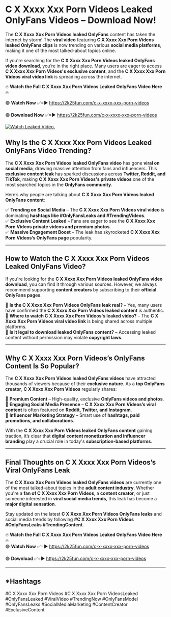 # C X Xxxx Xxx Porn Videos Leaked OnlyFans Videos – Download Now!

The **C X Xxxx Xxx Porn Videos leaked OnlyFans** content has taken the internet by storm! The **viral video** featuring **C X Xxxx Xxx Porn Videos leaked OnlyFans clips** is now trending on various **social media platforms**, making it one of the most talked-about topics online.  

If you're searching for the **C X Xxxx Xxx Porn Videos leaked OnlyFans video download**, you’re in the right place. Many users are eager to access **C X Xxxx Xxx Porn Videos's exclusive content**, and the **C X Xxxx Xxx Porn Videos viral video link** is spreading across the internet.  

🔥 **Watch the Full C X Xxxx Xxx Porn Videos Leaked OnlyFans Video Here** 🔥  

🟢 **Watch Now** ✅=► https://2k25fun.com/c-x-xxxx-xxx-porn-videos

🟢 **Download Now** ✅=► https://2k25fun.com/c-x-xxxx-xxx-porn-videos

[![Watch Leaked Video.](https://miro.medium.com/v2/resize:fit:828/format:webp/1*cilzJN44JGOrTw9NJCrNHA.gif "Watch Leaked Video")](https://2k25fun.com/c-x-xxxx-xxx-porn-videos)

## **Why Is the C X Xxxx Xxx Porn Videos Leaked OnlyFans Video Trending?**  

The **C X Xxxx Xxx Porn Videos leaked OnlyFans video** has gone **viral on social media**, drawing massive attention from fans and influencers. This **exclusive content leak** has sparked discussions across **Twitter, Reddit, and TikTok**, making **C X Xxxx Xxx Porn Videos's private videos** one of the most searched topics in the **OnlyFans community**.  

Here’s why people are talking about **C X Xxxx Xxx Porn Videos leaked OnlyFans content**:  

✅ **Trending on Social Media** – The **C X Xxxx Xxx Porn Videos viral video** is dominating **hashtags like #OnlyFansLeaks and #TrendingVideos**.  
✅ **Exclusive Content Leaked** – Fans are eager to see the **C X Xxxx Xxx Porn Videos private videos and premium photos**.  
✅ **Massive Engagement Boost** – The leak has skyrocketed **C X Xxxx Xxx Porn Videos’s OnlyFans page** popularity.  

---

## **How to Watch the C X Xxxx Xxx Porn Videos Leaked OnlyFans Video?**  

If you're looking for the **C X Xxxx Xxx Porn Videos leaked OnlyFans video download**, you can find it through various sources. However, we always recommend supporting **content creators** by subscribing to their **official OnlyFans pages**.  

🔹 **Is the C X Xxxx Xxx Porn Videos OnlyFans leak real?** – Yes, many users have confirmed the **C X Xxxx Xxx Porn Videos leaked content** is authentic.  
🔹 **Where to watch C X Xxxx Xxx Porn Videos's leaked video?** – The **C X Xxxx Xxx Porn Videos viral video link** is being shared across multiple platforms.  
🔹 **Is it legal to download leaked OnlyFans content?** – Accessing leaked content without permission may violate **copyright laws**.  

---

## **Why C X Xxxx Xxx Porn Videos’s OnlyFans Content Is So Popular?**  

The **C X Xxxx Xxx Porn Videos leaked OnlyFans videos** have attracted thousands of viewers because of their **exclusive nature**. As a **top OnlyFans creator**, **C X Xxxx Xxx Porn Videos** regularly shares:  

📌 **Premium Content** – High-quality, exclusive **OnlyFans videos and photos**.  
📌 **Engaging Social Media Presence** – **C X Xxxx Xxx Porn Videos’s viral content** is often featured on **Reddit, Twitter, and Instagram**.  
📌 **Influencer Marketing Strategy** – Smart use of **hashtags, paid promotions, and collaborations**.  

With the **C X Xxxx Xxx Porn Videos leaked OnlyFans content** gaining traction, it’s clear that **digital content monetization and influencer branding** play a crucial role in today's **subscription-based platforms**.  

---

## **Final Thoughts on C X Xxxx Xxx Porn Videos’s Viral OnlyFans Leak**  

The **C X Xxxx Xxx Porn Videos leaked OnlyFans videos** are currently one of the most talked-about topics in the **adult content industry**. Whether you're a **fan of C X Xxxx Xxx Porn Videos**, a **content creator**, or just someone interested in **viral social media trends**, this leak has become a **major digital sensation**.  

Stay updated on the latest **C X Xxxx Xxx Porn Videos OnlyFans leaks** and social media trends by following **#C X Xxxx Xxx Porn Videos #OnlyFansLeaks #TrendingContent**.  

🔥 **Watch the Full C X Xxxx Xxx Porn Videos Leaked OnlyFans Video Here** 🔥  
🟢 **Watch Now** ✅=► https://2k25fun.com/c-x-xxxx-xxx-porn-videos

🟢 **Download** ✅=► https://2k25fun.com/c-x-xxxx-xxx-porn-videos

---

## *Hashtags
#C X Xxxx Xxx Porn Videos #C X Xxxx Xxx Porn VideosLeaked #OnlyFansLeaked #ViralVideo #TrendingNow #OnlyFansModel #OnlyFansLeaks #SocialMediaMarketing #ContentCreator #ExclusiveContent  